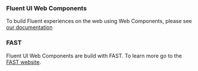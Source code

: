 ### Fluent UI Web Components

To build Fluent experiences on the web using Web Components, please see <a href="https://docs.microsoft.com/en-us/fluent-ui/web-components" target="_blank">our documentation</a>

### FAST

Fluent UI Web Components are build with FAST. To learn more go to the <a href="https://www.fast.design/" target="_blank">FAST website</a>.
